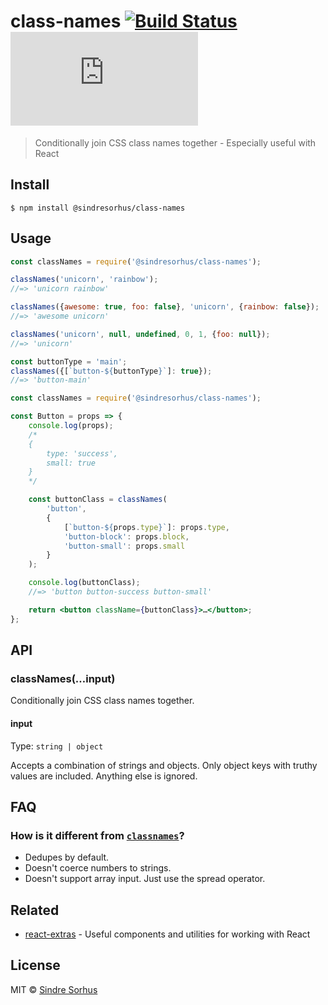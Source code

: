 # class-names [![Build Status](https://travis-ci.org/sindresorhus/class-names.svg?branch=master)](https://travis-ci.org/sindresorhus/class-names) [![gzip size](http://img.badgesize.io/https://cdn.jsdelivr.net/npm/@sindresorhus/class-names/index.js?compression=gzip)](https://cdn.jsdelivr.net/npm/@sindresorhus/class-names/index.js)

> Conditionally join CSS class names together - Especially useful with React


## Install

```
$ npm install @sindresorhus/class-names
```


## Usage

```js
const classNames = require('@sindresorhus/class-names');

classNames('unicorn', 'rainbow');
//=> 'unicorn rainbow'

classNames({awesome: true, foo: false}, 'unicorn', {rainbow: false});
//=> 'awesome unicorn'

classNames('unicorn', null, undefined, 0, 1, {foo: null});
//=> 'unicorn'

const buttonType = 'main';
classNames({[`button-${buttonType}`]: true});
//=> 'button-main'
```

```jsx
const classNames = require('@sindresorhus/class-names');

const Button = props => {
	console.log(props);
	/*
	{
		type: 'success',
		small: true
	}
	*/

	const buttonClass = classNames(
		'button',
		{
			[`button-${props.type}`]: props.type,
			'button-block': props.block,
			'button-small': props.small
		}
	);

	console.log(buttonClass);
	//=> 'button button-success button-small'

	return <button className={buttonClass}>…</button>;
};
```


## API

### classNames(…input)

Conditionally join CSS class names together.

#### input

Type: `string | object`

Accepts a combination of strings and objects. Only object keys with truthy values are included. Anything else is ignored.


## FAQ

### How is it different from [`classnames`](https://github.com/JedWatson/classnames)?

- Dedupes by default.
- Doesn't coerce numbers to strings.
- Doesn't support array input. Just use the spread operator.


## Related

- [react-extras](https://github.com/sindresorhus/react-extras) - Useful components and utilities for working with React


## License

MIT © [Sindre Sorhus](https://sindresorhus.com)
